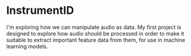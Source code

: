 # InstrumentID

I'm exploring how we can manipulate audio as data. My first project is designed to explore how audio should be processed in order to make it suitable to extract important feature data from them, for use in machine learning models.
